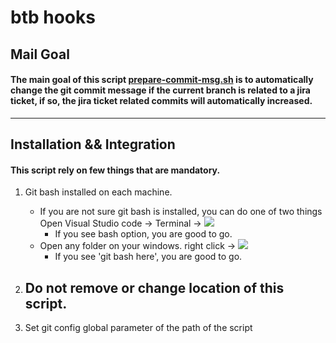 # btb hooks

## Mail Goal

#### The main goal of this script [prepare-commit-msg.sh](./prepare-commit-msg.sh) is to automatically change the git commit message if the current branch is related to a jira ticket, if so, the jira ticket related commits will automatically increased.

---

## Installation && Integration

#### This script rely on few things that are mandatory.

1.  Git bash installed on each machine.
    - If you are not sure git bash is installed, you can do one of two things
        Open Visual Studio code -> Terminal -> <img src="./Terminal.png"> </img>
        - If you see bash option, you are good to go.
    - Open any folder on your windows. right click ->
        <img src="./win-save.png"> </img>
        - If you see 'git bash here', you are good to go.

2.  Do not remove or change location of this script.
    - 
3.  Set git config global parameter of the path of the script
